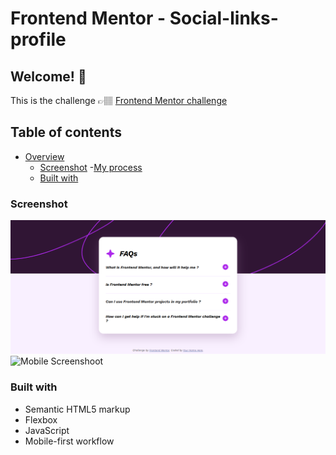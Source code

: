 # Frontend Mentor - Social-links-profile

## Welcome! 👋
This is the challenge 👉🏽
[Frontend Mentor challenge](https://www.frontendmentor.io/challenges/faq-accordion-wyfFdeBwBz)

## Table of contents
- [Overview](#)
    - [Screenshot](#screenshot)
-[My process](#)
    - [Built with](#built-with)

### Screenshot
![Desktop Screenshoot](/screenshoot/screenshoot_desktop.png)
![Mobile Screenshoot](/screenshot/screenshot_mobile.png)

### Built with
- Semantic HTML5 markup
- Flexbox
- JavaScript
- Mobile-first workflow